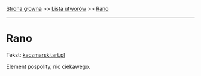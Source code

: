 [Strona głowna](../index.md) >> [Lista utworów](../list.md) >> [Rano](506.md)

---

# Rano

Tekst: [kaczmarski.art.pl](https://www.kaczmarski.art.pl/tworczosc/wiersze/rano/)

Element pospolity, nic ciekawego.